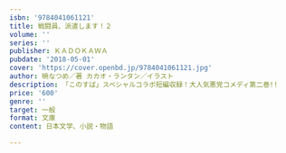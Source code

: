 ```yaml
---
isbn: '9784041061121'
title: 戦闘員、派遣します！２
volume: ''
series: ''
publisher: ＫＡＤＯＫＡＷＡ
pubdate: '2018-05-01'
cover: 'https://cover.openbd.jp/9784041061121.jpg'
author: 暁なつめ／著 カカオ・ランタン／イラスト
description: 「このすば」スペシャルコラボ短編収録！大人気悪党コメディ第二巻!!
price: '600'
genre: ''
target: 一般
format: 文庫
content: 日本文学、小説・物語

---
```

